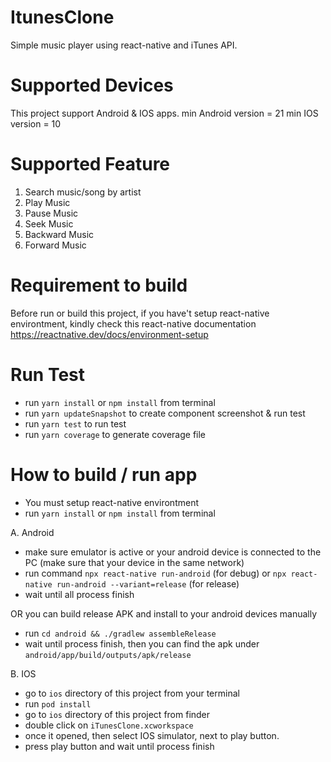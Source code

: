 # ItunesClone
Simple music player using react-native and iTunes API.

# Supported Devices
This project support Android & IOS apps.
min Android version = 21
min IOS version = 10

# Supported Feature
1. Search music/song by artist
2. Play Music
3. Pause Music
4. Seek Music
5. Backward Music
6. Forward Music

# Requirement to build
Before run or build this project, if you have't setup react-native environtment, kindly check this react-native documentation https://reactnative.dev/docs/environment-setup

# Run Test
- run ```yarn install``` or ```npm install``` from terminal
- run ```yarn updateSnapshot``` to create component screenshot & run test
- run ```yarn test``` to run test
- run ```yarn coverage``` to generate coverage file

# How to build / run app
- You must setup react-native environtment
- run ```yarn install``` or ```npm install``` from terminal

A. Android
- make sure emulator is active or your android device is connected to the PC (make sure that your device in the same network)
- run command ```npx react-native run-android``` (for debug) or ```npx react-native run-android --variant=release``` (for release)
- wait until all process finish

OR you can build release APK and install to your android devices manually
- run ```cd android && ./gradlew assembleRelease```
- wait until process finish, then you can find the apk under ```android/app/build/outputs/apk/release```

B. IOS
- go to ```ios``` directory of this project from your terminal
- run ```pod install```
- go to ```ios``` directory of this project from finder
- double click on ```iTunesClone.xcworkspace```
- once it opened, then select IOS simulator, next to play button. 
- press play button and wait until process finish
